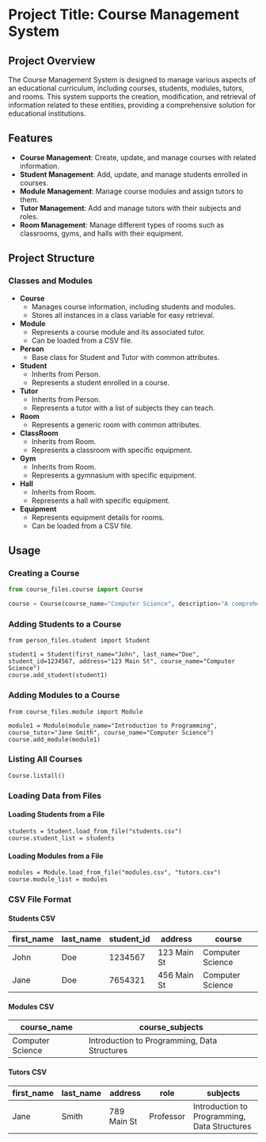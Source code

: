 # Project Title: Course Management System

## Project Overview

The Course Management System is designed to manage various aspects of an educational curriculum, including courses, students, modules, tutors, and rooms. This system supports the creation, modification, and retrieval of information related to these entities, providing a comprehensive solution for educational institutions.

## Features

- **Course Management**: Create, update, and manage courses with related information.
- **Student Management**: Add, update, and manage students enrolled in courses.
- **Module Management**: Manage course modules and assign tutors to them.
- **Tutor Management**: Add and manage tutors with their subjects and roles.
- **Room Management**: Manage different types of rooms such as classrooms, gyms, and halls with their equipment.

## Project Structure

### Classes and Modules

- **Course**
  - Manages course information, including students and modules.
  - Stores all instances in a class variable for easy retrieval.
- **Module**
  - Represents a course module and its associated tutor.
  - Can be loaded from a CSV file.
- **Person**
  - Base class for Student and Tutor with common attributes.
- **Student**
  - Inherits from Person.
  - Represents a student enrolled in a course.
- **Tutor**
  - Inherits from Person.
  - Represents a tutor with a list of subjects they can teach.
- **Room**
  - Represents a generic room with common attributes.
- **ClassRoom**
  - Inherits from Room.
  - Represents a classroom with specific equipment.
- **Gym**
  - Inherits from Room.
  - Represents a gymnasium with specific equipment.
- **Hall**
  - Inherits from Room.
  - Represents a hall with specific equipment.
- **Equipment**
  - Represents equipment details for rooms.
  - Can be loaded from a CSV file.

## Usage

### Creating a Course

```python
from course_files.course import Course

course = Course(course_name="Computer Science", description="A comprehensive course on computer science.")
```

### Adding Students to a Course

```
from person_files.student import Student

student1 = Student(first_name="John", last_name="Doe", student_id=1234567, address="123 Main St", course_name="Computer Science")
course.add_student(student1)
```

### Adding Modules to a Course
```
from course_files.module import Module

module1 = Module(module_name="Introduction to Programming", course_tutor="Jane Smith", course_name="Computer Science")
course.add_module(module1)
```

### Listing All Courses
```
Course.listall()
```

### Loading Data from Files

#### Loading Students from a File
```
students = Student.load_from_file("students.csv")
course.student_list = students
```

#### Loading Modules from a File
```
modules = Module.load_from_file("modules.csv", "tutors.csv")
course.module_list = modules
```

### CSV File Format

#### Students CSV

| first_name | last_name | student_id | address       | course           |
|------------|-----------|------------|---------------|------------------|
| John       | Doe       | 1234567    | 123 Main St   | Computer Science |
| Jane       | Doe       | 7654321    | 456 Main St   | Computer Science |

#### Modules CSV

| course_name       | course_subjects                      |
|-------------------|--------------------------------------|
| Computer Science  | Introduction to Programming, Data Structures |

#### Tutors CSV

| first_name | last_name | address       | role      | subjects                           |
|------------|-----------|---------------|-----------|------------------------------------|
| Jane       | Smith     | 789 Main St   | Professor | Introduction to Programming, Data Structures |
